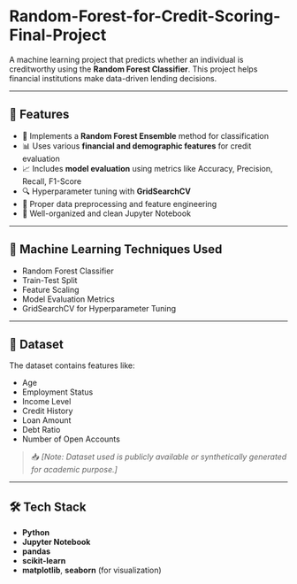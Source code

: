 # Random-Forest-for-Credit-Scoring-Final-Project
A machine learning project that predicts whether an individual is creditworthy using the **Random Forest Classifier**. This project helps financial institutions make data-driven lending decisions.

---

## 📌 Features

- 🌲 Implements a **Random Forest Ensemble** method for classification
- 📊 Uses various **financial and demographic features** for credit evaluation
- 📈 Includes **model evaluation** using metrics like Accuracy, Precision, Recall, F1-Score
- 🔍 Hyperparameter tuning with **GridSearchCV**
- 🧼 Proper data preprocessing and feature engineering
- 📁 Well-organized and clean Jupyter Notebook

---

## 🧠 Machine Learning Techniques Used

- Random Forest Classifier  
- Train-Test Split  
- Feature Scaling  
- Model Evaluation Metrics  
- GridSearchCV for Hyperparameter Tuning  

---

## 📂 Dataset

The dataset contains features like:

- Age  
- Employment Status  
- Income Level  
- Credit History  
- Loan Amount  
- Debt Ratio  
- Number of Open Accounts  

> 📥 *[Note: Dataset used is publicly available or synthetically generated for academic purpose.]*

---

## 🛠 Tech Stack

- **Python**
- **Jupyter Notebook**
- **pandas**
- **scikit-learn**
- **matplotlib**, **seaborn** (for visualization)

